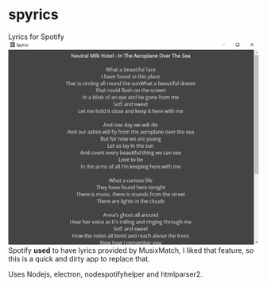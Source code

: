 # spyrics
Lyrics for Spotify
![Screenshot](screenshot.png)
Spotify **used** to have lyrics provided by MusixMatch, I liked that feature, so this is a quick and dirty app to replace that.

Uses Nodejs, electron, nodespotifyhelper and htmlparser2.
